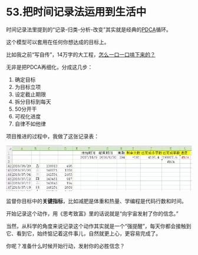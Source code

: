 # 53.把时间记录法运用到生活中

时间记录法里提到的“记录-归类-分析-改变”其实就是经典的[PDCA](https://shijian.tujunjie.com/ch02/ch02.12)循环。

这个模型可以套用在任何你想达成的目标上。

比如我之前“写自传”，14万字的大工程，[怎么一口一口啃下来的？](https://mp.weixin.qq.com/s?__biz=MzI3MzU5MDA1OQ==&tempkey=MTAyNV9uaDlpMDZ5N25PcnZxakVPX241aUx0THNnaFdzVUo2cjdmbl9OMU5ZT05jdFZSaTVmVkNULTF3V2tsY0hoLXYycVE5YjJaeGdRYzlZaWlaRU80eVA4YVpWUjhubm4tLWdoaV9rb1dCRDFjTWhYQ0hfOGU3SnlGaklrLTlZSGJpUWp5elhfLXVSeTUxOE5ubkZkSWgzTURZNzVuZW5wWDhhYlRKZGZBfn4%3D&chksm=6b21b5235c563c356654573f60ea976978efae900c795722adf6f74a986c93d8c8e112a92c3c#rd)

无非是把PDCA再细化，分成这几步：

1. 确定目标
2. 为目标立项
3. 设定截止期限
4. 拆分目标到每天
5. 50分开干
6. 可视化进度
7. 自律不如他律

项目推进的过程中，我做了这张记录表：

![&#x5199;&#x4F5C;&#x8BB0;&#x5F55;&#x8868;](../.gitbook/assets/6401-kan-tu-wang-.web.png)

监督你目标中的**关键指标**，比如减肥是体重和热量、学编程是代码行数和时间。

开始记录这个动作，用《思考致富》里的话说就是“向宇宙发射了你的信念。”

当然，从科学的角度来说记录这个动作其实就是一个“强提醒”，每天你都会接触到它、看到它，始终惦记着这件事儿，自然就更上心，更容易完成了。

你呢？准备什么时候开始行动，发射你的必胜信念？

